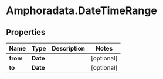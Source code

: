 # Amphoradata.DateTimeRange

## Properties

Name | Type | Description | Notes
------------ | ------------- | ------------- | -------------
**from** | **Date** |  | [optional] 
**to** | **Date** |  | [optional] 


